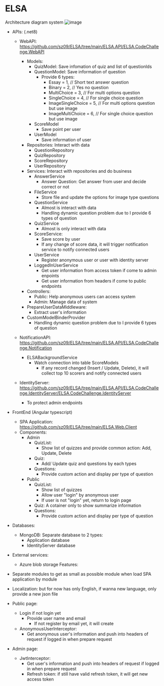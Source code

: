 # ELSA
Architecture diagram system 
![image](https://github.com/user-attachments/assets/81490dba-8e6c-492a-bcc6-b4815720bfb4)
- APIs: (.net8)
  - WebAPI: https://github.com/sz09/ELSA/tree/main/ELSA.API/ELSA.CodeChallenge.WebAPI
    - Models:
      - QuizModel: Save infomation of quiz and list of questionIds
      - QuestionModel: Save information of question
        - Provide 6 types:
          - Essay = 1, // Short text answer question
          - Binary = 2, // Yes no question
          - MultiChoice = 3, // For multi options question
          - SingleChoice = 4, // For single choice question
          - ImageSingleChoice = 5, // For multi options question but use image
          - ImageMultiChoice = 6, // For single choice question but use image
      - ScoreModel
        - Save point per user 
      - UserModel
        - Save information of user
    - Repositories: Interact with data
      - QuestionRepository
      - QuizRepository
      - ScoreRepository
      - UserRepository 
    - Services: Interact with repositories and do business
      - AnswerService
        - Answer Question: Get answer from user and decide correct or not
      - FileService
        - Store file and update the options for image type questions 
      - QuestionService
        - Almost is interact with data
        - Handling dynamic question problem due to I provide 6 types of question
      - QuizService
        - Almost is only interact with data
      - ScoreService:
        - Save score by user
        - If any change of score data, it will trigger notification service to notify connected users 
      - UserService
        - Register anonymous user or user with identity server 
      - LoggedInUserService
        - Get user information from access token if come to admin enpoints
        - Get user information from headers if come to public endpoints
    - Controllers:
      - Public: Help anonymous users can access system
      - Admin: Manage data of system
    - PrepareUserDataMiddleware:
      - Extract user's information
    - CustomModelBinderProvider
      - Handling dynamic question problem due to I provide 6 types of question
  
  - NotificationAPI: https://github.com/sz09/ELSA/tree/main/ELSA.API/ELSA.CodeChallenge.Notification
    - ELSABackgroundService
      - Watch connection into table ScoreModels
        - If any record changed (Insert / Update, Delete), it will collect top 10 scorers and notify connected users
          
  - IdentityServer: https://github.com/sz09/ELSA/tree/main/ELSA.API/ELSA.CodeChallenge.IdentityServer/ELSA.CodeChallenge.IdentityServer
    - To protect admin endpoints
      
- FrontEnd (Angular typescript)
  - SPA Application: https://github.com/sz09/ELSA/tree/main/ELSA.Web.Client
  - Components:
    - Admin
      - QuizList:
        - Show list of quizzes and provide common action: Add, Update, Delete
      - Quiz:
        - Add/ Update quiz and questions by each types
      - Questions:
        - Provide custom action and display per type of question
    - Public
      - QuizList:
        - Show list of quizzes
        - Allow user "login" by anonymous user
        - If user is not "login" yet, return to login page
      - Quiz: A cotainer only to show summarize information
      - Questions:
        - Provide custom action and display per type of question 
- Databases:
  - MongoDB: Separate database to 2 types:
    - Application database
    - IdentityServer database
- External services:
  - Azure blob storage
Features:
- Separate modules to get as small as possible module when load SPA application by module
- Localization: but for now has only English, if wanna new language, only provide a new json file
- Public page:
  - Login if not login yet
    - Provide user name and email
      - If not register by email yet, it will create  
  - AnonymousUserInterceptor:
    - Get anonymous user's information and push into headers of request if logged in when prepare request 
- Admin page: 
  - JwtInterceptor:
    - Get user's information and push into headers of request if logged in when prepare request
    - Refresh token: if still have valid refresh token, it will get new access token
